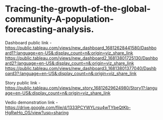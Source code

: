 # Tracing-the-growth-of-the-global-community-A-population-forecasting-analysis.


Dashboard public link - https://public.tableau.com/views/new_dashboard_16812628441580/Dashboard1?:language=en-US&:display_count=n&:origin=viz_share_link                                         https://public.tableau.com/views/new_dashboard2_16813801725130/Dashboard2?:language=en-US&:display_count=n&:origin=viz_share_link                                         https://public.tableau.com/views/new_dashboard3_16813801377040/Dashboard3?:language=en-US&:display_count=n&:origin=viz_share_link

Story public link - https://public.tableau.com/views/new_story_16812629624980/Story1?:language=en-US&:display_count=n&:origin=viz_share_link

Vedio demonstration link - https://drive.google.com/file/d/1333PCYWYLrsu4wTYbeQtKb-HgRwHo_OS/view?usp=sharing
